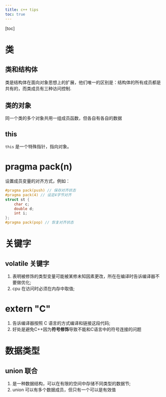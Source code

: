 ```yaml
---
title: c++ tips
toc: true
---
```

[toc]

# 类
## 类和结构体
类是结构体在面向对象思想上的扩展，他们唯一的区别是：结构体的所有成员都是共有的，而类成员有三种访问控制.
## 类的对象
同一个类的多个对象共用一组成员函数，但各自有各自的数据
## this
`this` 是一个特殊指针，指向对象。  
# pragma pack(n)
设置成员变量的对齐方式，例如：  
```c++
#pragma pack(push) // 保存对齐状态
#pragma pack(4) // 设定4字节对齐
struct st {
    char c;
    double d;
    int i;
};
#pragma pack(pop) // 恢复对齐状态
```
# 关键字
## volatile 关键字
1. 表明被修饰的类型变量可能被某修未知因素更改，所在在编译时告诉编译器不要做优化;  
2. cpu 在访问时必须在内存中取值;  
# extern "C"
1. 告诉编译器按照 C 语言的方式编译和链接这段代码;  
2. 好处是避免C++因为**符号修饰**导致不能和C语言中的符号连接的问题
# 数据类型
## union 联合
1. 是一种数据结构，可以在有限的空间中存储不同类型的数据节;  
2. union 可以有多个数据成员，但只有一个可以是有效值
